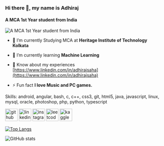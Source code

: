 ### Hi there 👋, my name is Adhiraj
#### A MCA 1st Year student from India
![A MCA 1st Year student from India](https://media.licdn.com/dms/image/C4D16AQGQgp_rdtbNPw/profile-displaybackgroundimage-shrink_350_1400/0/1658503590870?e=1678320000&v=beta&t=4R-o5KHAkouv7niqoXQlWxObQaYoBbKuiZz6fNl8IFY)

- 🔭 I’m currently Studying MCA at **Heritage Institute of Technology Kolkata**

- 🌱 I’m currently learning **Machine Learning**

- 📄 Know about my experiences [https://www.linkedin.com/in/adhirajsaha](https://www.linkedin.com/in/adhirajsaha)

- ⚡ Fun fact **I love Music and PC games.**


Skills: android, angular, bash, c, c++, css3, git, html5, java, javascript, linux, mysql, oracle, photoshop, php, python, typescript



[<img src='https://cdn.jsdelivr.net/npm/simple-icons@3.0.1/icons/github.svg' alt='github' height='40'>](https://github.com/adhirajcs)  [<img src='https://cdn.jsdelivr.net/npm/simple-icons@3.0.1/icons/linkedin.svg' alt='linkedin' height='40'>](https://www.linkedin.com/in/adhirajsaha/)  [<img src='https://cdn.jsdelivr.net/npm/simple-icons@3.0.1/icons/instagram.svg' alt='instagram' height='40'>](https://www.instagram.com/theadhirajsaha/)  [<img src='https://cdn.jsdelivr.net/npm/simple-icons@3.0.1/icons/leetcode.svg' alt='leetcode' height='40'>](https://leetcode.com/adhirajsaha/)  [<img src='https://cdn.jsdelivr.net/npm/simple-icons@3.0.1/icons/kaggle.svg' alt='kaggle' height='40'>](https://www.kaggle.com/adhirajcs)  

[![Top Langs](https://github-readme-stats.vercel.app/api/top-langs/?username=adhirajcs)](https://github.com/anuraghazra/github-readme-stats)

![GitHub stats](https://github-readme-stats.vercel.app/api?username=adhirajcs&show_icons=true&count_private=true)  

